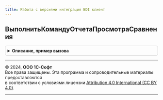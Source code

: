 ```yaml
---
title: Работа с версиями интеграция EDI клиент
---
```



## ВыполнитьКомандуОтчетаПросмотраСравнения
<details style="margin: 1em 0; padding: 0.5em; border: 1px solid #ccc; border-radius: 6px;">

<summary style="font-weight: bold; cursor: pointer;">Описание, пример вызова</summary>

```bsl

// см. РаботаСВерсиямиИнтеграцияEDIКлиент.ВыполнитьКомандуОтчетаПросмотраСравнения()
Процедура ВыполнитьКомандуОтчетаПросмотраСравнения(Параметры) Экспорт
```

Пример вызова
```bsl
РаботаСВерсиямиИнтеграцияEDIКлиент.ВыполнитьКомандуОтчетаПросмотраСравнения(Параметры) 
```
</details>

---

© 2024, **ООО 1С-Софт**  
Все права защищены. Эта программа и сопроводительные материалы предоставляются  
в соответствии с условиями лицензии [Attribution 4.0 International (CC BY 4.0)](https://creativecommons.org/licenses/by/4.0/legalcode).

---
